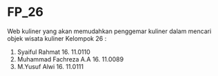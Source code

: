 # FP_26
Web kuliner yang akan memudahkan penggemar kuliner dalam mencari objek wisata kuliner
Kelompok 26 :
1.	Syaiful Rahmat		      16. 11.0110 
2.	Muhammad Fachreza A.A	  16. 11.0089  
3.	M.Yusuf Alwi	        	16. 11.0111  

